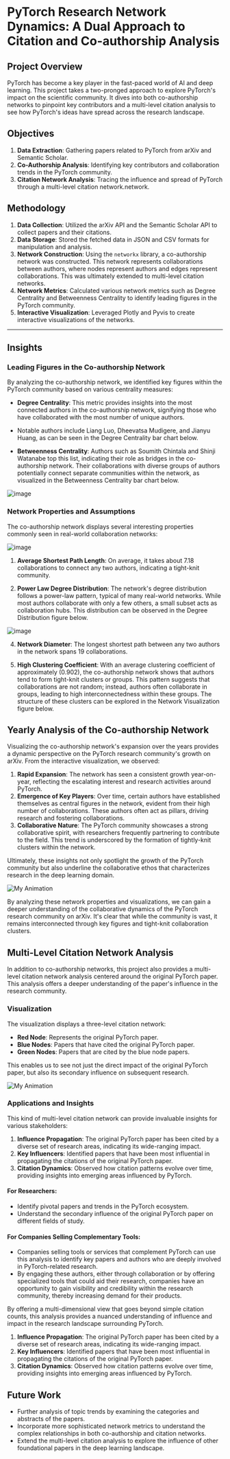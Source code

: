 # PyTorch Research Network Dynamics: A Dual Approach to Citation and Co-authorship Analysis

## Project Overview

PyTorch has become a key player in the fast-paced world of AI and deep learning. This project takes a two-pronged approach to explore PyTorch's impact on the scientific community. It dives into both co-authorship networks to pinpoint key contributors and a multi-level citation analysis to see how PyTorch's ideas have spread across the research landscape.

## Objectives

1. **Data Extraction**: Gathering papers related to PyTorch from arXiv and Semantic Scholar.
2. **Co-Authorship Analysis**: Identifying key contributors and collaboration trends in the PyTorch community.
3. **Citation Network Analysis**: Tracing the influence and spread of PyTorch through a multi-level citation network.network.


## Methodology

1. **Data Collection**: Utilized the arXiv API and the Semantic Scholar API to collect papers and their citations.
2. **Data Storage**: Stored the fetched data in JSON and CSV formats for manipulation and analysis.
3. **Network Construction**: Using the `networkx` library, a co-authorship network was constructed. This network represents collaborations between authors, where nodes represent authors and edges represent collaborations. This was ultimately  extended to multi-level citation networks.
4. **Network Metrics**: Calculated various network metrics such as Degree Centrality and Betweenness Centrality to identify leading figures in the PyTorch community.
5. **Interactive Visualization**: Leveraged Plotly and Pyvis to create interactive visualizations of the networks.

---

## Insights

### Leading Figures in the Co-authorship Network

By analyzing the co-authorship network, we identified key figures within the PyTorch community based on various centrality measures:

- **Degree Centrality**: This metric provides insights into the most connected authors in the co-authorship network, signifying those who have collaborated with the most number of unique authors.
 - Notable authors include Liang Luo, Dheevatsa Mudigere, and Jianyu Huang, as can be seen in the Degree Centrality bar chart below.
  
- **Betweenness Centrality**: Authors such as Soumith Chintala and Shinji Watanabe top this list, indicating their role as bridges in the co-authorship network. Their collaborations with diverse groups of authors potentially connect separate communities within the network, as visualized in the Betweenness Centrality bar chart below.

![image](https://github.com/parkermoe/PyTorch_Research_Network_Analysis/assets/75709283/e52d9a7a-7986-483e-8b1a-860c4e6b75cb)

### Network Properties and Assumptions

The co-authorship network displays several interesting properties commonly seen in real-world collaboration networks:

![image](https://github.com/parkermoe/PyTorch_Research_Network_Analysis/assets/75709283/f1a9e2b5-acac-4512-96b0-5030526e8bfc)

1. **Average Shortest Path Length**: On average, it takes about 7.18 collaborations to connect any two authors, indicating a tight-knit community.
  
2. **Power Law Degree Distribution**: The network's degree distribution follows a power-law pattern, typical of many real-world networks. While most authors collaborate with only a few others, a small subset acts as collaboration hubs. This distribution can be observed in the Degree Distribution figure below.

![image](https://github.com/parkermoe/PyTorch_Research_Network_Analysis/assets/75709283/42e660cb-201e-41aa-91a0-7e63e819e5b8)

  
4. **Network Diameter**: The longest shortest path between any two authors in the network spans 19 collaborations.
  
5. **High Clustering Coefficient**: With an average clustering coefficient of approximately \(0.902\), the co-authorship network shows that authors tend to form tight-knit clusters or groups. This pattern suggests that collaborations are not random; instead, authors often collaborate in groups, leading to high interconnectedness within these groups. The structure of these clusters can be explored in the Network Visualization figure below.





## Yearly Analysis of the Co-authorship Network

Visualizing the co-authorship network's expansion over the years provides a dynamic perspective on the PyTorch research community's growth on arXiv. From the interactive visualization, we observed:

1. **Rapid Expansion**: The network has seen a consistent growth year-on-year, reflecting the escalating interest and research activities around PyTorch.
2. **Emergence of Key Players**: Over time, certain authors have established themselves as central figures in the network, evident from their high number of collaborations. These authors often act as pillars, driving research and fostering collaborations.
3. **Collaborative Nature**: The PyTorch community showcases a strong collaborative spirit, with researchers frequently partnering to contribute to the field. This trend is underscored by the formation of tightly-knit clusters within the network.

Ultimately, these insights not only spotlight the growth of the PyTorch community but also underline the collaborative ethos that characterizes research in the deep learning domain.

![My Animation](https://github.com/parkermoe/PyTorch_Research_Network_Analysis/blob/main/pytorch_year_output2.gif)


By analyzing these network properties and visualizations, we can gain a deeper understanding of the collaborative dynamics of the PyTorch research community on arXiv. It's clear that while the community is vast, it remains interconnected through key figures and tight-knit collaboration clusters.

## Multi-Level Citation Network Analysis

In addition to co-authorship networks, this project also provides a multi-level citation network analysis centered around the original PyTorch paper. This analysis offers a deeper understanding of the paper's influence in the research community.

### Visualization

The visualization displays a three-level citation network:

- **Red Node**: Represents the original PyTorch paper.
- **Blue Nodes**: Papers that have cited the original PyTorch paper.
- **Green Nodes**: Papers that are cited by the blue node papers.

This enables us to see not just the direct impact of the original PyTorch paper, but also its secondary influence on subsequent research.

![My Animation](https://github.com/parkermoe/PyTorch_Research_Network_Analysis/blob/main/pytorch_citation_fast_red.gif)

### Applications and Insights

This kind of multi-level citation network can provide invaluable insights for various stakeholders:

1. **Influence Propagation**: The original PyTorch paper has been cited by a diverse set of research areas, indicating its wide-ranging impact.
2. **Key Influencers**: Identified papers that have been most influential in propagating the citations of the original PyTorch paper.
3. **Citation Dynamics**: Observed how citation patterns evolve over time, providing insights into emerging areas influenced by PyTorch.

#### For Researchers:
- Identify pivotal papers and trends in the PyTorch ecosystem.
- Understand the secondary influence of the original PyTorch paper on different fields of study.

#### For Companies Selling Complementary Tools:
- Companies selling tools or services that complement PyTorch can use this analysis to identify key papers and authors who are deeply involved in PyTorch-related research.
- By engaging these authors, either through collaboration or by offering specialized tools that could aid their research, companies have an opportunity to gain visibility and credibility within the research community, thereby increasing demand for their products.

By offering a multi-dimensional view that goes beyond simple citation counts, this analysis provides a nuanced understanding of influence and impact in the research landscape surrounding PyTorch.

1. **Influence Propagation**: The original PyTorch paper has been cited by a diverse set of research areas, indicating its wide-ranging impact.
2. **Key Influencers**: Identified papers that have been most influential in propagating the citations of the original PyTorch paper.
3. **Citation Dynamics**: Observed how citation patterns evolve over time, providing insights into emerging areas influenced by PyTorch.

## Future Work

- Further analysis of topic trends by examining the categories and abstracts of the papers.
- Incorporate more sophisticated network metrics to understand the complex relationships in both co-authorship and citation networks.
- Extend the multi-level citation analysis to explore the influence of other foundational papers in the deep learning landscape.



